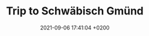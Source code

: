 ---
layout: post
title: Trip to Schwäbisch Gmünd
date: 2021-09-06 17:41:04 +0200
mathjax: false
categories: turism, gmuend, schwaebisch, fun
ref: tagesausflug_01
lang: en
---